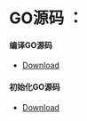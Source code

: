 # GO源码 ：
#### 编译GO源码
* [Download](https://3wking.github.io/GO/GO_Compile.bat)
#### 初始化GO源码
* [Download](https://3wking.github.io/GO/GO_init.bat.bat)

